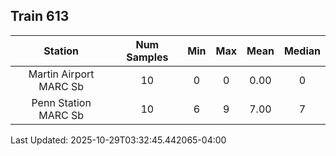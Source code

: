 ## Train 613

| Station | Num Samples | Min | Max | Mean | Median |
| :-----: | :---------: | :-: | :-: | :--: | :----: |
| Martin Airport MARC Sb | 10 | 0 | 0 | 0.00 | 0 |
| Penn Station MARC Sb | 10 | 6 | 9 | 7.00 | 7 |


Last Updated: 2025-10-29T03:32:45.442065-04:00